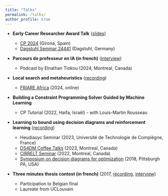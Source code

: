 ```yaml
---
title: "Talks"
permalink: /talks/
author_profile: true
---
```


* **Early Career Researcher Award Talk** ([slides](../slides/cp-2024.pdf))
  * [CP 2024](https://cp2024.a4cp.org/) (Girona, Spain)
  * [Dagstuhl Seminar 24441](https://www.dagstuhl.de/en/seminars/seminar-calendar/seminar-details/24441) (Dagstuhl, Germany)

* **Parcours de professeur en IA (in french)** ([interview](https://www.youtube.com/watch?v=0ArDBKQaJGc))
  * Podcast by Elnathan Tiokou (2024, Montreal, Canada)

* **Local search and metaheuristics** ([recording](https://www.youtube.com/watch?v=isORWJP0L1U))
  * [FRIARE Africa](https://www.friare.org/) (2024, online)


* **Building a Constraint Programming Solver Guided by Machine Learning** 
  * CP Tutorial (2022, Haifa, Israël) - with Louis-Martin Rousseau

* **Learning to bound using decision diagrams and reinforcement learning** ([recording](https://www.youtube.com/watch?v=f_2ChLgVV5c))
  * Heudiasyc Seminar (2023, Université de Technologie de Compiègne, France)
  * [DS4DM Coffee Talks](https://cerc-datascience.polymtl.ca/coffee/) (2023, Montreal, Canada)
  * [CIRRELT Seminar](https://cerc-datascience.polymtl.ca/coffee/) (2022, Montreal, Canada)
  * [Symposium on decision diagrams for optimization](https://sites.google.com/view/ddopt-2018) (2018, Pittsburgh PA, USA)

* **Three minutes thesis contest (in french)** (2017, [recording](https://www.youtube.com/watch?v=495Ktcw1ysw), [interview](https://www.youtube.com/watch?v=DF-suC2b7Pc))
  * Participation to Belgian final 
  * Laureate from UCLouvain
